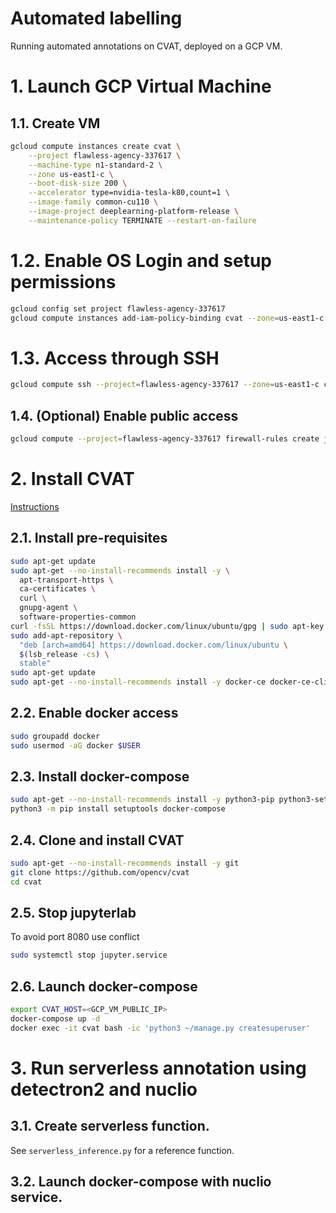 # Automated labelling

Running automated annotations on CVAT, deployed on a GCP VM.

# 1. Launch GCP Virtual Machine

## 1.1. Create VM
```bash
gcloud compute instances create cvat \
    --project flawless-agency-337617 \
    --machine-type n1-standard-2 \
    --zone us-east1-c \
    --boot-disk-size 200 \
    --accelerator type=nvidia-tesla-k80,count=1 \
    --image-family common-cu110 \
    --image-project deeplearning-platform-release \
    --maintenance-policy TERMINATE --restart-on-failure
```


# 1.2. Enable OS Login and setup permissions

```bash
gcloud config set project flawless-agency-337617
gcloud compute instances add-iam-policy-binding cvat --zone=us-east1-c --member='user:pbcorrea@rmc.cl' --role='roles/compute.securityAdmin'
```


# 1.3. Access through SSH
```bash
gcloud compute ssh --project=flawless-agency-337617 --zone=us-east1-c cvat
```

## 1.4. (Optional) Enable public access

```bash
gcloud compute --project=flawless-agency-337617 firewall-rules create jupyterlab --description="jupyterlab public access" --direction=INGRESS --priority=1000 --network=default --action=ALLOW --rules=all --source-ranges=0.0.0.0/0
```

# 2. Install CVAT

[Instructions](https://openvinotoolkit.github.io/cvat/docs/administration/basics/installation/#ubuntu-1804-x86_64amd64)


## 2.1. Install pre-requisites
```bash
sudo apt-get update
sudo apt-get --no-install-recommends install -y \
  apt-transport-https \
  ca-certificates \
  curl \
  gnupg-agent \
  software-properties-common
curl -fsSL https://download.docker.com/linux/ubuntu/gpg | sudo apt-key add -
sudo add-apt-repository \
  "deb [arch=amd64] https://download.docker.com/linux/ubuntu \
  $(lsb_release -cs) \
  stable"
sudo apt-get update
sudo apt-get --no-install-recommends install -y docker-ce docker-ce-cli containerd.io
```

## 2.2. Enable docker access

```bash
sudo groupadd docker
sudo usermod -aG docker $USER
```

## 2.3. Install docker-compose

```bash
sudo apt-get --no-install-recommends install -y python3-pip python3-setuptools
python3 -m pip install setuptools docker-compose
```

## 2.4. Clone and install CVAT

```bash
sudo apt-get --no-install-recommends install -y git
git clone https://github.com/opencv/cvat
cd cvat
```

## 2.5. Stop jupyterlab 

To avoid port 8080 use conflict

```bash
sudo systemctl stop jupyter.service
```

## 2.6. Launch docker-compose

```bash
export CVAT_HOST=<GCP_VM_PUBLIC_IP>
docker-compose up -d
docker exec -it cvat bash -ic 'python3 ~/manage.py createsuperuser'
```


# 3. Run serverless annotation using detectron2 and nuclio

## 3.1. Create serverless function.

See `serverless_inference.py` for a reference function.

## 3.2. Launch docker-compose with nuclio service.

